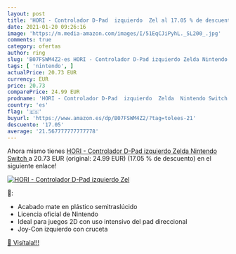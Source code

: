 ```yaml
---
layout: post
title: 'HORI - Controlador D-Pad  izquierdo  Zel al 17.05 % de descuento'
date: 2021-01-20 09:26:16
image: 'https://m.media-amazon.com/images/I/51EqCJiPyhL._SL200_.jpg'
comments: true
category: ofertas
author: ring
slug: 'B07FSWM4Z2-es HORI - Controlador D-Pad izquierdo Zelda Nintendo Switch'
tags: [ 'nintendo', ]
actualPrice: 20.73 EUR
currency: EUR
price: 20.73
comparePrice: 24.99 EUR
prodname: 'HORI - Controlador D-Pad  izquierdo  Zelda  Nintendo Switch '
country: 'es'
flag: '🇪🇸'
buyurl: 'https://www.amazon.es/dp/B07FSWM4Z2/?tag=tolees-21'
descuento: '17.05'
average: '21.567777777777778'
---
```


Ahora mismo tienes [HORI - Controlador D-Pad  izquierdo  Zelda  Nintendo Switch ](https://www.amazon.es/dp/B07FSWM4Z2/?tag=tolees-21) a 20.73 EUR (original: 24.99 EUR) (17.05 %  de descuento) en el siguiente enlace!

[![HORI - Controlador D-Pad  izquierdo  Zel](https://m.media-amazon.com/images/I/51EqCJiPyhL._SL200_.jpg)](https://www.amazon.es/dp/B07FSWM4Z2/?tag=tolees-21)

🔎:

- Acabado mate en plástico semitraslúcido
- Licencia oficial de Nintendo
- Ideal para juegos 2D con uso intensivo del pad direccional
- Joy-Con izquierdo con cruceta

[🛒 Visítala!!!](https://www.amazon.es/dp/B07FSWM4Z2/?tag=tolees-21)
